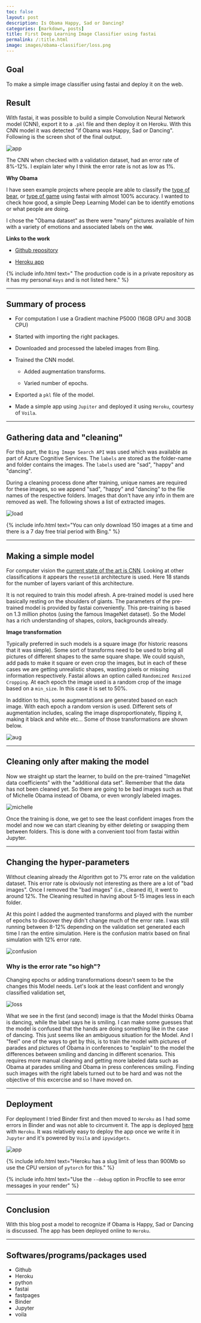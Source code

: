 ```yaml
---
toc: false
layout: post
description: Is Obama Happy, Sad or Dancing?
categories: [markdown, posts]
title: First Deep Learning Image Classifier using fastai
permalink: /:title.html
image: images/obama-classifier/loss.png
---
```


## Goal

To make a simple image classifier using fastai and deploy it on the web.

## Result

With fastai, it was possible to build a simple Convolution Neural
Network model (CNN), export it to a `.pkl` file and then deploy it on
Heroku. With this CNN model it was detected "if Obama was Happy, Sad
or Dancing". Following is the screen shot of the final output.

![app](./images/obama-classifier/app.png)

The CNN when checked with a validation dataset, had an error rate of
8%-12%. I explain later why I think the error rate is not as low as 1%.

**Why Obama**

I have seen example projects where people are able to classify the
[type of bear](https://github.com/fastai/bear_voila), or [type of game](https://whatgame3.herokuapp.com/) using fastai with almost 100%
accuracy. I wanted to check how good, a simple Deep Learning Model can
be to identify emotions or what people are doing.

I chose the "Obama dataset" as there were "many" pictures available of
him with a variety of emotions and associated labels on the `WWW`.

**Links to the work**

- [Github repository](https://github.com/tkravichandran/First-DL-Classifier)

- [Heroku app](https://obama-classifier.herokuapp.com/)

{% include info.html text=" The production code is in a private
repository as it has my personal `Keys` and is not listed here." %}


---

## Summary of process

- For computation I use a Gradient machine P5000 (16GB GPU and 30GB
  CPU)
  
- Started with importing the right packages.

- Downloaded and processed the labeled images from Bing.

- Trained the CNN model.

	- Added augmentation transforms.
   
	- Varied number of epochs.

- Exported a `pkl` file of the model.

- Made a simple app using `Jupiter` and deployed it using `Heroku`,
  courtesy of `Voila`.
  

---

## Gathering data and "cleaning"

For this part, the `Bing Image Search API` was used which was
available as part of Azure Cognitive Services. The `labels` are stored
as the folder-name and folder contains the images.  The `labels` used
are "sad", "happy" and "dancing".

During a cleaning process done after training, unique names are
required for these images, so we append "sad", "happy" and "dancing"
to the file names of the respective folders. Images that don't have
any info in them are removed as well. The following shows a list of
extracted images.

![load](./images/obama-classifier/load.png)

{% include info.html text="You can only download 150 images at a time
and there is a 7 day free trial period with Bing." %}

---

## Making a simple model

For computer vision the [current state of the art is CNN](https://github.com/fastai/fastbook/blob/master/01_intro.ipynb). Looking
at other classifications it appears the `resnet18` architecture is
used. Here 18 stands for the number of layers variant of this
architecture.

It is not required to train this model afresh. A pre-trained model is
used here basically resting on the shoulders of giants. The parameters
of the pre-trained model is provided by fastai conveniently. This
pre-training is based on 1.3 million photos (using the famous ImageNet
dataset). So the Model has a rich understanding of shapes, colors,
backgrounds already.

**Image transformation**

Typically preferred in such models is a square image (for historic
reasons that it was simple). Some sort of transforms need to be used
to bring all pictures of different shapes to the same square shape. We
could squish, add pads to make it square or even crop the images, but
in each of these cases we are getting unrealistic shapes, wasting
pixels or missing information respectively. Fastai allows an option
called `Randomized Resized Cropping`. At each epoch the image used is
a random crop of the image based on a `min_size`. In this case it is
set to 50%.


In addition to this, some augmentations are generated based on each
image. With each epoch a random version is used. Different sets of
augmentation includes, scaling the image disproportionately, flipping
it, making it black and white etc... Some of those transformations are
shown below.

![aug](./images/obama-classifier/aug.png)

---

## Cleaning only after making the model

Now we straight up start the learner, to build on the pre-trained
"ImageNet data coefficients" with the "additional data set". Remember
that the data has not been cleaned yet. So there are going to be bad
images such as that of Michelle Obama instead of Obama, or even
wrongly labeled images.

![michelle](./images/obama-classifier/michelle.jpg)

Once the training is done, we get to see the least confident images
from the model and now we can start cleaning by either deleting or
swapping them between folders. This is done with a convenient tool
from fastai within Jupyter.

---

## Changing the hyper-parameters

Without cleaning already the Algorithm got to 7% error rate on the
validation dataset. This error rate is obviously not interesting as
there are a lot of "bad images". Once I removed the "bad images"
(i.e., cleaned it), it went to around 12%. The Cleaning resulted in
having about 5-15 images less in each folder.

At this point I added the augmented transforms and played with the
number of epochs to discover they didn't change much of the error
rate. I was still running between 8-12% depending on the validation
set generated each time I ran the entire simulation. Here is the
confusion matrix based on final simulation with 12% error rate.

![confusion](./images/obama-classifier/confusion.png)

### Why is the error rate "so high"?

Changing epochs or adding transformations doesn't seem to be the
changes this Model needs. Let's look at the least confident and
wrongly classified validation set,

![loss](./images/obama-classifier/loss.png)

What we see in the first (and second) image is that the Model thinks
Obama is dancing, while the label says he is smiling. I can make some
guesses that the model is confused that the hands are doing something
like in the case of dancing. This just seems like an ambiguous
situation for the Model. And I "feel" one of the ways to get by this,
is to train the model with pictures of parades and pictures of Obama
in conferences to "explain" to the model the differences between
smiling and dancing in different scenarios. This requires more manual
cleaning and getting more labeled data such as Obama at parades
smiling and Obama in press conferences smiling. Finding such images
with the right labels turned out to be hard and was not the objective
of this excercise and so I have moved on.

---

## Deployment

For deployment I tried Binder first and then moved to `Heroku` as I
had some errors in Binder and was not able to circumvent it. The app
is deployed [here](https://obama-classifier.herokuapp.com/) with `Heroku`. It was relatively easy to deploy
the app once we write it in `Jupyter` and it's powered by `Voila` and
`ipywidgets`.


![app](./images/obama-classifier/app.png)


{% include info.html text="Heroku has a slug limit of less than 900Mb
so use the CPU version of `pytorch` for this." %}

{% include info.html text="Use the `--debug` option in Procfile to see
error messages in your render" %}

---

## Conclusion

With this blog post a model to recognize if Obama is Happy, Sad or
Dancing is discussed. The app has been deployed online to `Heroku`.

---

## Softwares/programs/packages used

- Github
- Heroku
- python
- fastai
- fastpages
- Binder
- Jupyter
- voila

<!-- ## Time spent on each individual task -->

<!-- | Task                            | Time   | -->
<!-- |---------------------------------|--------| -->
<!-- | Model Making                    | 12 hrs | -->
<!-- | Deploying on Jupyter            | 1 hrs  | -->
<!-- | Deploying on Binder             | 6 hrs  | -->
<!-- | Deploying on Heroku             | 3 hrs  | -->
<!-- | Setting up blog                 | 5 hrs  | -->
<!-- | Setting up fastpages            | 8 hrs  | -->
<!-- | Clean up the looks of fastpages | 6 hrs  | -->
<!-- | Writing a blogpost              | 3 hrs  | -->



<!-- https://drhb.github.io/blog/fastai/2020/03/22/Fastai-Jit.html -->

<!-- https://harish3110.github.io/through-tinted-lenses/data%20processing/fastai/2020/07/09/Fastai-Midlevel-APIs.html -->


<!-- ## todo -->

<!--   * [x] have a look at jupyter notebook -->
<!--   * [x] Have a look at other blogs -->
  
<!--   * [x] Goal -->
<!--   * [x] Result -->
<!--   * [x] Gathering data -->
<!--   * [x] making model -->
<!--   * [x] changing hyper-parameters -->
<!--   * [x] Conclusion -->
<!--   * [x] time spent -->
  
<!--   * [x] spell check -->
<!--   * [x] re-read -->

<!--   * [x] add the main production ipython file? -->

<!--   * [x] Put tips here and there. -->
